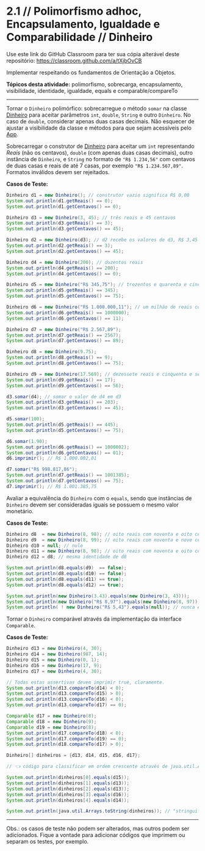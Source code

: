 # 2.1 // Polimorfismo adhoc, Encapsulamento, Igualdade e Comparabilidade // Dinheiro

Use este link do GitHub Classroom para ter sua cópia alterável deste repositório: <https://classroom.github.com/a/tXjbOvCB>

Implementar respeitando os fundamentos de Orientação a Objetos.

**Tópicos desta atividade:** polimorfismo, sobrecarga, encapsulamento, visibilidade, identidade, igualdade, equals e comparable/compareTo

---

Tornar o `Dinheiro` polimórfico: sobrecarregue o método `somar` na classe [Dinheiro](src/modelo/Dinheiro.java) para aceitar parâmetros `int`, `double`, `String` e outro `Dinheiro`. No caso de `double`, considerar apenas duas casas decimais. Não esquecer de ajustar a visibilidade da classe e métodos para que sejam acessíveis pelo [App](src/App.java).

Sobrecarregar o construtor de [Dinheiro](src/modelo/Dinheiro.java) para aceitar um `int` representando _Reais_ (não os centavos), `double` (com apenas duas casas decimais), outro instância de `Dinheiro`, e `String` no formato de `"R$ 1.234,56"` com centavos de duas casas e reais de até 7 casas, por exemplo `"R$ 1.234.567,89"`. Formatos inválidos devem ser rejeitados.

**Casos de Teste:**

```java
Dinheiro d1 = new Dinheiro(); // construtor vazio significa R$ 0,00
System.out.println(d1.getReais() == 0);
System.out.println(d1.getCentavos() == 0);

Dinheiro d3 = new Dinheiro(3, 45); // três reais e 45 centavos
System.out.println(d3.getReais() == 3);
System.out.println(d3.getCentavos() == 45);

Dinheiro d2 = new Dinheiro(d3); // d2 recebe os valores de d3, R$ 3,45
System.out.println(d2.getReais() == 3);
System.out.println(d2.getCentavos() == 45);

Dinheiro d4 = new Dinheiro(200); // duzentos reais
System.out.println(d4.getReais() == 200);
System.out.println(d4.getCentavos() == 0);

Dinheiro d5 = new Dinheiro("R$ 345,75"); // trezentos e quarenta e cinco reais e setenta e cinco centavos
System.out.println(d5.getReais() == 345);
System.out.println(d5.getCentavos() == 75);

Dinheiro d6 = new Dinheiro("R$ 1.000.000,11"); // um milhão de reais com onze centavos
System.out.println(d6.getReais() == 1000000);
System.out.println(d6.getCentavos() == 11);

Dinheiro d7 = new Dinheiro("R$ 2.567,89");
System.out.println(d7.getReais() == 2567);
System.out.println(d7.getCentavos() == 89);

Dinheiro d8 = new Dinheiro(9.75);
System.out.println(d8.getReais() == 9);
System.out.println(d8.getCentavos() == 75);

Dinheiro d9 = new Dinheiro(17.569); // dezessete reais e cinquenta e seis centavos -- é truncado nas duas casas, não arredondado!
System.out.println(d9.getReais() == 17);
System.out.println(d9.getCentavos() == 56);

d3.somar(d4); // somar o valor de d4 em d3
System.out.println(d3.getReais() == 203);
System.out.println(d3.getCentavos() == 45);

d5.somar(100);
System.out.println(d5.getReais() == 445);
System.out.println(d5.getCentavos() == 75);

d6.somar(1.90);
System.out.println(d6.getReais() == 1000002);
System.out.println(d6.getCentavos() == 01);
d6.imprimir(); // R$ 1.000.002,01

d7.somar("R$ 998.817,86");
System.out.println(d7.getReais() == 1001385);
System.out.println(d7.getCentavos() == 75);
d7.imprimir(); // R$ 1.001.385,75
```



Avaliar a equivalência do `Dinheiro` com o `equals`, sendo que instâncias de `Dinheiro` devem ser consideradas iguais se possuem o mesmo valor monetário.

**Casos de Teste:**

```java
Dinheiro d8  = new Dinheiro(8, 98); // oito reais com noventa e oito centavos
Dinheiro d9  = new Dinheiro(8, 99); // oito reais com noventa e nove centavos
Dinheiro d10 = null; // nulo
Dinheiro d11 = new Dinheiro(8, 98); // oito reais com noventa e oito centavos
Dinheiro d12 = d8; // mesma identidade de d8

System.out.println(d8.equals(d9)  == false);
System.out.println(d8.equals(d10) == false);
System.out.println(d8.equals(d11) == true);
System.out.println(d8.equals(d12) == true);

System.out.println(new Dinheiro(3.43).equals(new Dinheiro(3, 43)));
System.out.println(new Dinheiro("R$ 8,97").equals(new Dinheiro(8, 97)));
System.out.println( ! new Dinheiro("R$ 5,43").equals(null)); // nunca é igual a null
```


Tornar o `Dinheiro` comparável através da implementação da interface `Comparable`.

**Casos de Teste:**

```java
Dinheiro d13 = new Dinheiro(4, 30);
Dinheiro d14 = new Dinheiro(987, 14);
Dinheiro d15 = new Dinheiro(0, 1);
Dinheiro d16 = new Dinheiro(17, 9);
Dinheiro d17 = new Dinheiro(4, 30);

// Todas estas assertivas devem imprimir true, claramente.
System.out.println(d13.compareTo(d14) < 0);
System.out.println(d13.compareTo(d15) > 0);
System.out.println(d13.compareTo(d16) < 0);
System.out.println(d13.compareTo(d17) == 0);

Comparable d17 = new Dinheiro(8);
Comparable d18 = new Dinheiro(9);
Comparable d19 = new Dinheiro(8);
System.out.println(d17.compareTo(d18) < 0);
System.out.println(d17.compareTo(d19) == 0);
System.out.println(d18.compareTo(d17) > 0);

Dinheiro[] dinheiros = {d13, d14, d15, d16, d17};

// 👈 código para classificar em ordem crescente através de java.util.Arrays

System.out.println(dinheiros[0].equals(d15));
System.out.println(dinheiros[1].equals(d13));
System.out.println(dinheiros[2].equals(d13));
System.out.println(dinheiros[3].equals(d16));
System.out.println(dinheiros[4].equals(d14));

System.out.println(java.util.Arrays.toString(dinheiros)); // "stringuifica" o array de dinheiros
```


---
Obs.: os casos de teste não podem ser alterados, mas outros podem ser adicionados. Fique a vontade para adicionar códigos que imprimem ou separam os testes, por exemplo.
